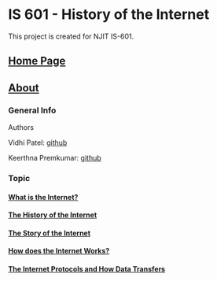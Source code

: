 # IS 601 - History of the Internet

This project is created for NJIT IS-601.
 
 ## [Home Page](index.md)
 ## [About](/sections/about.md)
 
 ### General Info
 
 Authors
 
 Vidhi Patel: [github](https://github.com/vnjit/IS-601-vidhi)
 
 Keerthna Premkumar: [github](https://github.com/kp79njit/Website)
 
 ### Topic
 
 #### [What is the Internet?](/contents/internet.md)
 
 #### [The History of the Internet](/contents/history.md)
 
 #### [The Story of the Internet](/contents/story.md)
 
 #### [How does the Internet Works?](/contents/works.md)
 
 #### [The Internet Protocols and How Data Transfers](/contents/protocol.md)

